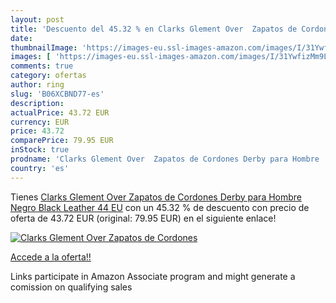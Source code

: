 ```yaml
---
layout: post
title: 'Descuento del 45.32 % en Clarks Glement Over  Zapatos de Cordones'
date: 
thumbnailImage: 'https://images-eu.ssl-images-amazon.com/images/I/31YwfizMm9L._SL200_.jpg'
images: [ 'https://images-eu.ssl-images-amazon.com/images/I/31YwfizMm9L._SL200_.jpg' ]
comments: true
category: ofertas
author: ring
slug: 'B06XCBND77-es'
description:
actualPrice: 43.72 EUR
currency: EUR
price: 43.72
comparePrice: 79.95 EUR
inStock: true
prodname: 'Clarks Glement Over  Zapatos de Cordones Derby para Hombre  Negro  Black Leather   44 EU'
country: 'es'
---
```


Tienes [Clarks Glement Over  Zapatos de Cordones Derby para Hombre  Negro  Black Leather   44 EU](https://www.amazon.es/dp/B06XCBND77/?tag=tolees-21) con un 45.32 % de descuento con precio de oferta de 43.72 EUR (original: 79.95 EUR) en el siguiente enlace!

[![Clarks Glement Over  Zapatos de Cordones](https://images-eu.ssl-images-amazon.com/images/I/31YwfizMm9L._SL200_.jpg)](https://www.amazon.es/dp/B06XCBND77/?tag=tolees-21)

[Accede a la oferta!!](https://www.amazon.es/dp/B06XCBND77/?tag=tolees-21)

Links participate in Amazon Associate program and might generate a comission on qualifying sales


